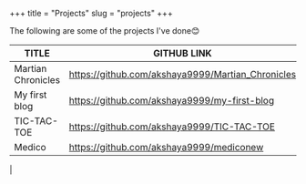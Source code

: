 +++
title = "Projects"
slug = "projects"
+++

The following are some of the projects I've done😊


| TITLE  |  GITHUB LINK |  
|---|---|
| Martian Chronicles  |  https://github.com/akshaya9999/Martian_Chronicles |  
| My first blog  | https://github.com/akshaya9999/my-first-blog  |  
| TIC-TAC-TOE  |  https://github.com/akshaya9999/TIC-TAC-TOE |  
| Medico   | https://github.com/akshaya9999/mediconew
   | 